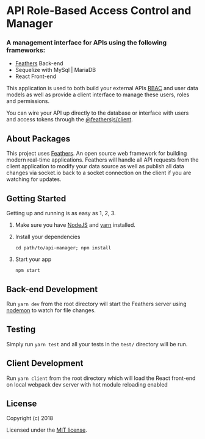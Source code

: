 # API Role-Based Access Control and Manager

### A management interface for APIs using the following frameworks:
- [Feathers](http://feathersjs.com) Back-end
- Sequelize with MySql | MariaDB
- React Front-end

This application is used to both build your external APIs [RBAC](https://en.wikipedia.org/wiki/Role-based_access_control) and user data models as well as provide a client interface to manage these users, roles and permissions.

You can wire your API up directly to the database or interface with users and access tokens through the [@feathersjs/client](https://docs.feathersjs.com/api/client.html).

## About Packages

This project uses [Feathers](http://feathersjs.com). An open source web framework for building modern real-time applications. Feathers will handle all API requests from the client application to modify your data source as well as publish all data changes via socket.io back to a socket connection on the client if you are watching for updates. 

## Getting Started

Getting up and running is as easy as 1, 2, 3.

1. Make sure you have [NodeJS](https://nodejs.org/) and [yarn](https://yarnpkg.com) installed.
2. Install your dependencies

    ```
    cd path/to/api-manager; npm install
    ```

3. Start your app

    ```
    npm start
    ```

## Back-end Development

Run `yarn dev` from the root directory will start the Feathers server using [nodemon](https://nodemon.io/) to watch for file changes. 

## Testing

Simply run `yarn test` and all your tests in the `test/` directory will be run.

## Client Development

Run `yarn client` from the root directory which will load the React front-end on local webpack dev server with hot module reloading enabled


## License

Copyright (c) 2018

Licensed under the [MIT license](LICENSE).
